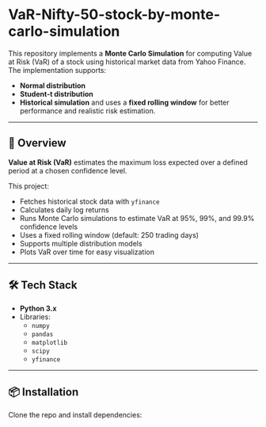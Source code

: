 # VaR-Nifty-50-stock-by-monte-carlo-simulation

This repository implements a **Monte Carlo Simulation** for computing Value at Risk (VaR) of a stock using historical market data from Yahoo Finance.  
The implementation supports:
- **Normal distribution**
- **Student‑t distribution**
- **Historical simulation**
and uses a **fixed rolling window** for better performance and realistic risk estimation.

---

## 📌 Overview

**Value at Risk (VaR)** estimates the maximum loss expected over a defined period at a chosen confidence level.

This project:
- Fetches historical stock data with `yfinance`
- Calculates daily log returns
- Runs Monte Carlo simulations to estimate VaR at 95%, 99%, and 99.9% confidence levels
- Uses a fixed rolling window (default: 250 trading days)
- Supports multiple distribution models
- Plots VaR over time for easy visualization

---

## 🛠 Tech Stack

- **Python 3.x**
- Libraries:
  - `numpy`
  - `pandas`
  - `matplotlib`
  - `scipy`
  - `yfinance`

---

## 📦 Installation

Clone the repo and install dependencies:

